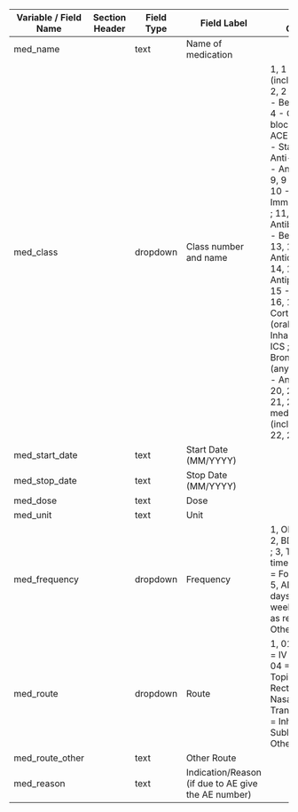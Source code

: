 | Variable / Field Name | Section Header | Field Type | Field Label                                         | Choices or Calculations                                                                                                                                                                                                                                                                                                                                                                                                                                                                                                                                                                                           |
| --------------------- | -------------- | ---------- | --------------------------------------------------- | ----------------------------------------------------------------------------------------------------------------------------------------------------------------------------------------------------------------------------------------------------------------------------------------------------------------------------------------------------------------------------------------------------------------------------------------------------------------------------------------------------------------------------------------------------------------------------------------------------------------- |
| med\_name             |                | text       | Name of medication                                  |                                                                                                                                                                                                                                                                                                                                                                                                                                                                                                                                                                                                                   |
| med\_class            |                | dropdown   | Class number and name                               | 1, 1 - Analgesia (including opioids) ; 2, 2 - NSAIDS ; 3, 3 - Beta blockers ; 4, 4 - Ca2+ channel blockers ; 5, 5 - ACE inhibitors ; 6, 6 - Statin ; 7, 7 - Anti-platelets ; 8, 8 - Anticoagulants ; 9, 9 - Diuretics ; 10, 10 - Immunosuppressant ; 11, 11 - Antibiotics ; 12, 12 - Benzodiazepines ; 13, 13 - Antidepressants ; 14, 14 - Antipsychotics ; 15, 15 - Anti-epilepsy ; 16, 16 - Corticosteroids (oral) ; 17, 17 - Inhalers containing ICS ; 18, 18 - Bronchodilators (any form) ; 19, 19 - Anti-fibrotics ; 20, 20 - Vaccines ; 21, 21 - Diabetes medications (including Insulin) ; 22, 22 - Others |
| med\_start\_date      |                | text       | Start Date (MM/YYYY)                                |                                                                                                                                                                                                                                                                                                                                                                                                                                                                                                                                                                                                                   |
| med\_stop\_date       |                | text       | Stop Date (MM/YYYY)                                 |                                                                                                                                                                                                                                                                                                                                                                                                                                                                                                                                                                                                                   |
| med\_dose             |                | text       | Dose                                                |                                                                                                                                                                                                                                                                                                                                                                                                                                                                                                                                                                                                                   |
| med\_unit             |                | text       | Unit                                                |                                                                                                                                                                                                                                                                                                                                                                                                                                                                                                                                                                                                                   |
| med\_frequency        |                | dropdown   | Frequency                                           | 1, OD = Once Daily ; 2, BD = Twice a day ; 3, TDS = three times a day ; 4, QDS = Four times a day ; 5, AD = alternate days ; 6, OW = once weekly ; 7, PRN = as required ; 8, O = Other                                                                                                                                                                                                                                                                                                                                                                                                                            |
| med\_route            |                | dropdown   | Route                                               | 1, 01 = Oral ; 2, 02 = IV ; 3, 03 = IM ; 4, 04 = SC ; 5, 05 = Topical ; 6, 06 = Rectal ; 7, 07 = Nasal ; 8, 08 = Transdermal ; 9, 09 = Inhalant ; 10, 10 = Sublingual ; 11, Other                                                                                                                                                                                                                                                                                                                                                                                                                                 |
| med\_route\_other     |                | text       | Other Route                                         |                                                                                                                                                                                                                                                                                                                                                                                                                                                                                                                                                                                                                   |
| med\_reason           |                | text       | Indication/Reason (if due to AE give the AE number) |                                                                                                                                                                                                                                                                                                                                                                                                                                                                                                                                                                                                                   |